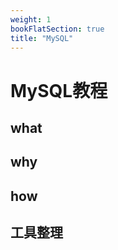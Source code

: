 ```yaml
---
weight: 1
bookFlatSection: true
title: "MySQL"
---
```


# MySQL教程

## what

## why

## how

## 工具整理

